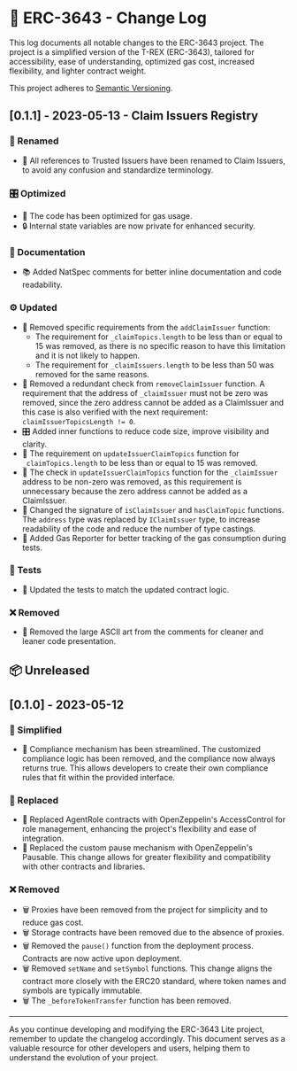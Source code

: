 # 🚀 ERC-3643 - Change Log

This log documents all notable changes to the ERC-3643 project. The project is a simplified version of the T-REX (ERC-3643), tailored for accessibility, ease of understanding, optimized gas cost, increased flexibility, and lighter contract weight.

This project adheres to [Semantic Versioning](https://semver.org/spec/v2.0.0.html).


## [0.1.1] - 2023-05-13 - Claim Issuers Registry

### 🔄 Renamed

- 💼 All references to Trusted Issuers have been renamed to Claim Issuers, to avoid any confusion and standardize terminology.

### 🎛️ Optimized

- 🚀 The code has been optimized for gas usage.
- 🔒 Internal state variables are now private for enhanced security.

### 📝 Documentation

- 📚 Added NatSpec comments for better inline documentation and code readability.

### ⚙️ Updated

- 🧰 Removed specific requirements from the `addClaimIssuer` function:
  - The requirement for `_claimTopics.length` to be less than or equal to 15 was removed, as there is no specific reason to have this limitation and it is not likely to happen.
  - The requirement for `_claimIssuers.length` to be less than 50 was removed for the same reasons.
- 🧹 Removed a redundant check from `removeClaimIssuer` function. A requirement that the address of `_claimIssuer` must not be zero was removed, since the zero address cannot be added as a ClaimIssuer and this case is also verified with the next requirement: `claimIssuerTopicsLength != 0`.
- 🎛️ Added inner functions to reduce code size, improve visibility and clarity.
- 🧩 The requirement on `updateIssuerClaimTopics` function for `_claimTopics.length` to be less than or equal to 15 was removed.
- 🧹 The check in `updateIssuerClaimTopics` function for the `_claimIssuer` address to be non-zero was removed, as this requirement is unnecessary because the zero address cannot be added as a ClaimIssuer.
- 🎨 Changed the signature of `isClaimIssuer` and `hasClaimTopic` functions. The `address` type was replaced by `IClaimIssuer` type, to increase readability of the code and reduce the number of type castings.
- 🔧 Added Gas Reporter for better tracking of the gas consumption during tests.

### 🧪 Tests

- 🧪 Updated the tests to match the updated contract logic.

### ❌ Removed

- 🎨 Removed the large ASCII art from the comments for cleaner and leaner code presentation.


## 📦 Unreleased

## [0.1.0] - 2023-05-12

### 🧹 Simplified

- 🚀 Compliance mechanism has been streamlined. The customized compliance logic has been removed, and the compliance now always returns true. This allows developers to create their own compliance rules that fit within the provided interface.

### 🔄 Replaced

- 🔄 Replaced AgentRole contracts with OpenZeppelin's AccessControl for role management, enhancing the project's flexibility and ease of integration.
- 🔄 Replaced the custom pause mechanism with OpenZeppelin's Pausable. This change allows for greater flexibility and compatibility with other contracts and libraries.

### ❌ Removed

- 🗑️ Proxies have been removed from the project for simplicity and to reduce gas cost.
- 🗑️ Storage contracts have been removed due to the absence of proxies.
- 🗑️ Removed the `pause()` function from the deployment process. Contracts are now active upon deployment.
- 🗑️ Removed `setName` and `setSymbol` functions. This change aligns the contract more closely with the ERC20 standard, where token names and symbols are typically immutable.
- 🗑️ The `_beforeTokenTransfer` function has been removed.

---

As you continue developing and modifying the ERC-3643 Lite project, remember to update the changelog accordingly. This document serves as a valuable resource for other developers and users, helping them to understand the evolution of your project.

